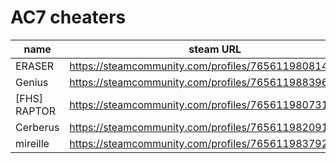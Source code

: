 # AC7 cheaters

| name | steam URL |
| ------ | ------ |
| ERASER | https://steamcommunity.com/profiles/76561198081430238 |
| Genius | https://steamcommunity.com/profiles/76561198839646162 |
| [FHS] RAPTOR | https://steamcommunity.com/profiles/76561198073103373 |
| Cerberus | https://steamcommunity.com/profiles/76561198209173436 |
| mireille | https://steamcommunity.com/profiles/76561198379251619 |
